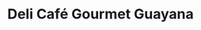 ---
title: "Deli Café Gourmet Guayana"
url: /ciudad-guayana-puerto-ordaz/deli-cafe-gourmet-guayana/
shop: charcutería
---